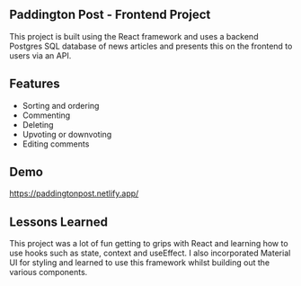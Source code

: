 
## Paddington Post - Frontend Project

This project is built using the React framework and uses a backend Postgres SQL database of news articles and presents this on the frontend to users via an API.


## Features

- Sorting and ordering
- Commenting
- Deleting
- Upvoting or downvoting
- Editing comments


## Demo

https://paddingtonpost.netlify.app/


## Lessons Learned

This project was a lot of fun getting to grips with React and learning how to use hooks such as state, context and useEffect. 
I also incorporated Material UI for styling and learned to use this framework whilst building out the various components.
